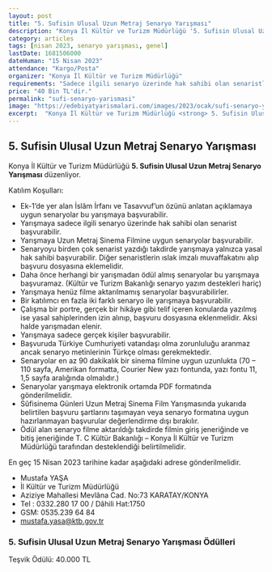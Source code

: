 ```yaml
---
layout: post
title: "5. Sufisin Ulusal Uzun Metraj Senaryo Yarışması"
description: "Konya İl Kültür ve Turizm Müdürlüğü '5. Sufisin Ulusal Uzun Metraj Senaryo Yarışması' düzenliyor."
category: articles
tags: [nisan 2023, senaryo yarışması, genel]
lastDate: 1681506000
dateHuman: "15 Nisan 2023"
attendance: "Kargo/Posta"
organizer: "Konya İl Kültür ve Turizm Müdürlüğü"
requirements: "Sadece ilgili senaryo üzerinde hak sahibi olan senaristler katılabilir."
price: "40 Bin TL'dir."
permalink: "sufi-senaryo-yarismasi"
image: "https://edebiyatyarismalari.com/images/2023/ocak/sufi-senaryo-yarismasi.jpg"
excerpt:  "Konya İl Kültür ve Turizm Müdürlüğü <strong> 5. Sufisin Ulusal Uzun Metraj Senaryo Yarışması </strong> düzenliyor."
---
```


## 5. Sufisin Ulusal Uzun Metraj Senaryo Yarışması
Konya İl Kültür ve Turizm Müdürlüğü **5. Sufisin Ulusal Uzun Metraj Senaryo Yarışması** düzenliyor.  

Katılım Koşulları:
- Ek-1’de yer alan İslâm İrfanı ve Tasavvuf’un özünü anlatan açıklamaya uygun senaryolar bu yarışmaya başvurabilir.
- Yarışmaya sadece ilgili senaryo üzerinde hak sahibi olan senarist başvurabilir.
- Yarışmaya Uzun Metraj Sinema Filmine uygun senaryolar başvurabilir.
- Senaryoyu birden çok senarist yazdığı takdirde yarışmaya yalnızca yasal hak sahibi başvurabilir. Diğer senaristlerin ıslak imzalı muvaffakatını alıp başvuru dosyasına eklemelidir.
- Daha önce herhangi bir yarışmadan ödül almış senaryolar bu yarışmaya başvuramaz. (Kültür ve Turizm Bakanlığı senaryo yazım destekleri hariç)
- Yarışmaya henüz filme aktarılmamış senaryolar başvurabilirler.
- Bir katılımcı en fazla iki farklı senaryo ile yarışmaya başvurabilir.
- Çalışma bir portre, gerçek bir hikâye gibi telif içeren konularda yazılmış ise yasal sahiplerinden izin alınıp, başvuru dosyasına eklenmelidir. Aksi halde yarışmadan elenir.
- Yarışmaya sadece gerçek kişiler başvurabilir.
- Başvuruda Türkiye Cumhuriyeti vatandaşı olma zorunluluğu aranmaz ancak senaryo metinlerinin Türkçe olması gerekmektedir.
- Senaryolar en az 90 dakikalık bir sinema filmine uygun uzunlukta (70 – 110 sayfa, Amerikan formatta, Courier New yazı fontunda, yazı fontu 11, 1,5 sayfa aralığında olmalıdır.)
- Senaryolar yarışmaya elektronik ortamda PDF formatında gönderilmelidir.
- Sûfisinema Günleri Uzun Metraj Sinema Film Yarışmasında yukarıda belirtilen başvuru şartlarını taşımayan veya senaryo formatına uygun hazırlanmayan başvurular değerlendirme dışı bırakılır.
- Ödül alan senaryo filme aktarıldığı takdirde filmin giriş jeneriğinde ve bitiş jeneriğinde T. C Kültür Bakanlığı – Konya İl Kültür ve Turizm Müdürlüğü tarafından desteklendiği belirtilmelidir.

En geç 15 Nisan 2023 tarihine kadar aşağıdaki adrese gönderilmelidir.
- Mustafa YAŞA
- İl Kültür ve Turizm Müdürlüğü
- Aziziye Mahallesi Mevlâna Cad. No:73 KARATAY/KONYA
- Tel : 0332.280 17 00 / Dâhili Hat:1750
- GSM: 0535.239 64 84
- mustafa.yasa@ktb.gov.tr

### 5. Sufisin Ulusal Uzun Metraj Senaryo Yarışması Ödülleri
Teşvik Ödülü: 40.000 TL